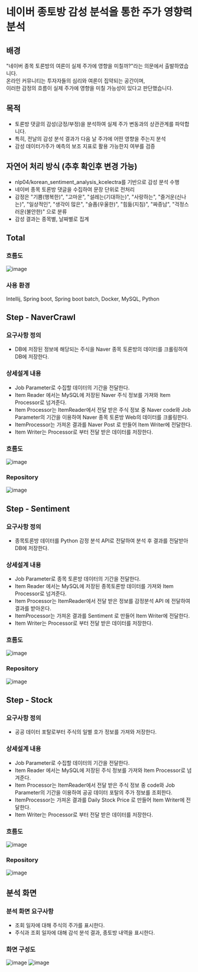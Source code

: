 # 네이버 종토방 감성 분석을 통한 주가 영향력 분석

## 배경
"네이버 종목 토론방의 여론이 실제 주가에 영향을 미칠까?"라는 의문에서 출발하였습니다.  
온라인 커뮤니티는 투자자들의 심리와 여론이 집약되는 공간이며,   
이러한 감정의 흐름이 실제 주가에 영향을 미칠 가능성이 있다고 판단했습니다.
## 목적
- 토론방 댓글의 감성(긍정/부정)을 분석하여 실제 주가 변동과의 상관관계를 파악합니다.  
- 특히, 전날의 감성 분석 결과가 다음 날 주가에 어떤 영향을 주는지 분석
- 감성 데이터가주가 예측의 보조 지표로 활용 가능한지 여부를 검증
## 자연어 처리 방식 (추후 확인후 변경 가능)
- nlp04/korean_sentiment_analysis_kcelectra를 기반으로 감성 분석 수행
- 네이버 종목 토론방 댓글을 수집하여 문장 단위로 전처리
- 감정은
  "기쁨(행복한)", "고마운", "설레는(기대하는)", "사랑하는", "즐거운(신나는)", "일상적인", "생각이 많은", "슬픔(우울한)", "힘듦(지침)", "짜증남", "걱정스러운(불안한)" 으로 분류
- 감성 결과는 종목별, 날짜별로 집계

## Total

### 흐름도
![image](https://github.com/user-attachments/assets/15d82755-4976-401b-8b42-e3897a165b7f)

### 사용 환경

Intellij, Spring boot, Spring boot batch, Docker, MySQL, Python


## Step - NaverCrawl

### 요구사항 정의
- DB에 저장된 정보에 해당되는 주식을 Naver 종목 토론방의 데이터를 크롤링하여 DB에 저장한다.

### 상세설계 내용
- Job Parameter로 수집할 데이터의 기간을 전달한다.
- Item Reader 에서는 MySQL에 저장된 Naver 주식 정보를 가져와 Item Processor로 넘겨준다.
- Item Processor는 ItemReader에서 전달 받은 주식 정보 중 Naver code와 Job Parameter의 기간을 이용하여 Naver 종목 토론방 Web의 데이터를 크롤링한다.
- ItemProcessor는 가져온 결과를 Naver Post 로 만들어 Item Writer에 전달한다.
- Item Writer는 Processor로 부터 전달 받은 데이터를 저장한다.

### 흐름도
![image](https://github.com/user-attachments/assets/a766e0ca-97e4-40dd-b00b-8bd7f4123f68)

### Repository
 ![image](https://github.com/user-attachments/assets/afbd803f-da1b-4a1e-90ed-6228d5fdd536)


## Step - Sentiment

### 요구사항 정의
- 종목토론방 데이터를 Python 감정 분석 API로 전달하여 분석 후 결과를 전달받아 DB에 저장한다.

### 상세설계 내용
- Job Parameter로 종목 토론방 데이터의 기간을 전달한다.
- Item Reader 에서는 MySQL에 저장된 종목토론방 데이터를 가져와 Item Processor로 넘겨준다.
- Item Processor는 ItemReader에서 전달 받은 정보를 감정분석 API 에 전달하여 결과를 받아온다. 
- ItemProcessor는 가져온 결과를 Sentiment 로 만들어 Item Writer에 전달한다.
- Item Writer는 Processor로 부터 전달 받은 데이터를 저장한다.

### 흐름도
![image](https://github.com/user-attachments/assets/30037d50-6322-43c7-861c-11021cc3b378)

### Repository
![image](https://github.com/user-attachments/assets/d0d7c570-e148-4fd1-b222-b3561ae790f1)


## Step - Stock

### 요구사항 정의
- 공공 데이터 포탈로부터 주식의 일별 호가 정보를 가져와 저장한다.

### 상세설계 내용
- Job Parameter로 수집할 데이터의 기간을 전달한다.
- Item Reader 에서는 MySQL에 저장된 주식 정보를 가져와 Item Processor로 넘겨준다.
- Item Processor는 ItemReader에서 전달 받은 주식 정보 중 code와 Job Parameter의 기간을 이용하여 공공 데이터 포탈의 주가 정보를 조회한다.
- ItemProcessor는 가져온 결과를 Daily Stock Price 로 만들어 Item Writer에 전달한다.
- Item Writer는 Processor로 부터 전달 받은 데이터를 저장한다.

### 흐름도
![image](https://github.com/user-attachments/assets/a04565c9-8d96-4b7a-983d-c1391527ffb7)

### Repository
![image](https://github.com/user-attachments/assets/8aed3dc1-753f-4d60-8f52-d5729d66b484)

## 분석 화면

### 분석 화면 요구사항
- 조회 일자에 대해 주식의 주가를 표시한다.
- 주식과 조회 일자에 대해 감석 분석 결과, 종토방 내역을 표시한다.

### 화면 구성도
![image](https://github.com/user-attachments/assets/c22a1484-6ed8-4eb4-a94d-b324132a20d6)
![image](https://github.com/user-attachments/assets/24157938-6a86-4447-8bae-aa4497e59e5a)

